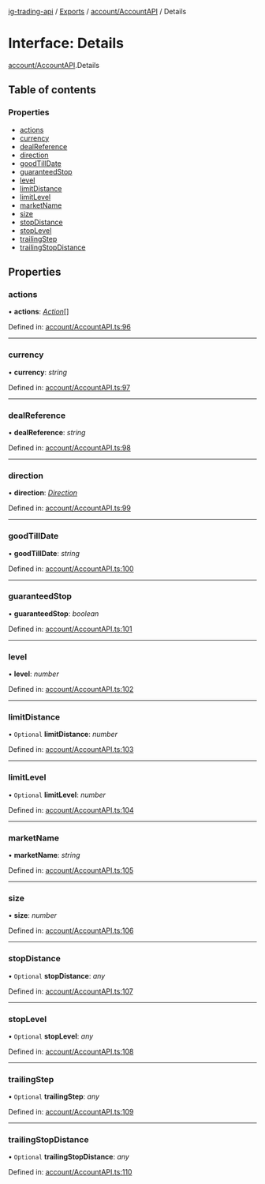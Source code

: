 [ig-trading-api](../README.md) / [Exports](../modules.md) / [account/AccountAPI](../modules/account_accountapi.md) / Details

# Interface: Details

[account/AccountAPI](../modules/account_accountapi.md).Details

## Table of contents

### Properties

- [actions](account_accountapi.details.md#actions)
- [currency](account_accountapi.details.md#currency)
- [dealReference](account_accountapi.details.md#dealreference)
- [direction](account_accountapi.details.md#direction)
- [goodTillDate](account_accountapi.details.md#goodtilldate)
- [guaranteedStop](account_accountapi.details.md#guaranteedstop)
- [level](account_accountapi.details.md#level)
- [limitDistance](account_accountapi.details.md#limitdistance)
- [limitLevel](account_accountapi.details.md#limitlevel)
- [marketName](account_accountapi.details.md#marketname)
- [size](account_accountapi.details.md#size)
- [stopDistance](account_accountapi.details.md#stopdistance)
- [stopLevel](account_accountapi.details.md#stoplevel)
- [trailingStep](account_accountapi.details.md#trailingstep)
- [trailingStopDistance](account_accountapi.details.md#trailingstopdistance)

## Properties

### actions

• **actions**: [_Action_](account_accountapi.action.md)[]

Defined in: [account/AccountAPI.ts:96](https://github.com/bennycode/ig-trading-api/blob/192094d/src/account/AccountAPI.ts#L96)

---

### currency

• **currency**: _string_

Defined in: [account/AccountAPI.ts:97](https://github.com/bennycode/ig-trading-api/blob/192094d/src/account/AccountAPI.ts#L97)

---

### dealReference

• **dealReference**: _string_

Defined in: [account/AccountAPI.ts:98](https://github.com/bennycode/ig-trading-api/blob/192094d/src/account/AccountAPI.ts#L98)

---

### direction

• **direction**: [_Direction_](../enums/dealing_dealingapi.direction.md)

Defined in: [account/AccountAPI.ts:99](https://github.com/bennycode/ig-trading-api/blob/192094d/src/account/AccountAPI.ts#L99)

---

### goodTillDate

• **goodTillDate**: _string_

Defined in: [account/AccountAPI.ts:100](https://github.com/bennycode/ig-trading-api/blob/192094d/src/account/AccountAPI.ts#L100)

---

### guaranteedStop

• **guaranteedStop**: _boolean_

Defined in: [account/AccountAPI.ts:101](https://github.com/bennycode/ig-trading-api/blob/192094d/src/account/AccountAPI.ts#L101)

---

### level

• **level**: _number_

Defined in: [account/AccountAPI.ts:102](https://github.com/bennycode/ig-trading-api/blob/192094d/src/account/AccountAPI.ts#L102)

---

### limitDistance

• `Optional` **limitDistance**: _number_

Defined in: [account/AccountAPI.ts:103](https://github.com/bennycode/ig-trading-api/blob/192094d/src/account/AccountAPI.ts#L103)

---

### limitLevel

• `Optional` **limitLevel**: _number_

Defined in: [account/AccountAPI.ts:104](https://github.com/bennycode/ig-trading-api/blob/192094d/src/account/AccountAPI.ts#L104)

---

### marketName

• **marketName**: _string_

Defined in: [account/AccountAPI.ts:105](https://github.com/bennycode/ig-trading-api/blob/192094d/src/account/AccountAPI.ts#L105)

---

### size

• **size**: _number_

Defined in: [account/AccountAPI.ts:106](https://github.com/bennycode/ig-trading-api/blob/192094d/src/account/AccountAPI.ts#L106)

---

### stopDistance

• `Optional` **stopDistance**: _any_

Defined in: [account/AccountAPI.ts:107](https://github.com/bennycode/ig-trading-api/blob/192094d/src/account/AccountAPI.ts#L107)

---

### stopLevel

• `Optional` **stopLevel**: _any_

Defined in: [account/AccountAPI.ts:108](https://github.com/bennycode/ig-trading-api/blob/192094d/src/account/AccountAPI.ts#L108)

---

### trailingStep

• `Optional` **trailingStep**: _any_

Defined in: [account/AccountAPI.ts:109](https://github.com/bennycode/ig-trading-api/blob/192094d/src/account/AccountAPI.ts#L109)

---

### trailingStopDistance

• `Optional` **trailingStopDistance**: _any_

Defined in: [account/AccountAPI.ts:110](https://github.com/bennycode/ig-trading-api/blob/192094d/src/account/AccountAPI.ts#L110)
